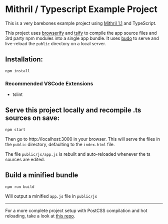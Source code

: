 # Mithril / Typescript Example Project

This is a very barebones example project using [Mithril 1.1](https://mithril.js.org/archive/v1.1.6/) and TypeScript.

This project uses [browserify](https://github.com/browserify/browserify) and [tsify](https://github.com/TypeStrong/tsify) to compile the app source files and 3rd party npm modules into a single app bundle. It uses [budo](https://github.com/mattdesl/budo) to serve and live-reload the `public` directory on a local server.

## Installation:

    npm install

### Recommended VSCode Extensions

* tslint

## Serve this project locally and recompile .ts sources on save:

    npm start

Then go to http://localhost:3000 in your browser. This will serve the files in the `public` directory, defaulting to the `index.html` file.

The file `public/js/app.js` is rebuilt and auto-reloaded whenever the ts sources are edited.

## Build a minified bundle

    npm run build

Will output a minified `app.js` file in `public/js`

---

For a more complete project setup with PostCSS compilation and hot reloading, take a look at [this repo](https://github.com/spacejack/mithril-browserify-ts-budo).
